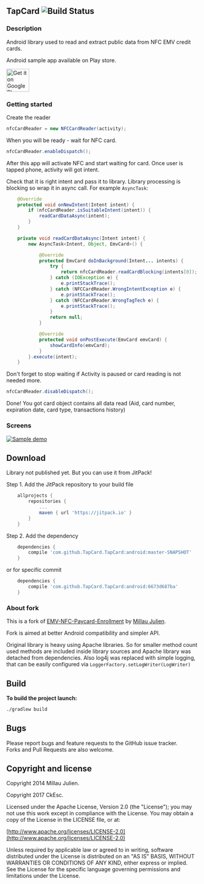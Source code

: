 ## TapCard ![Build Status](https://travis-ci.org/TapCard/TapCard.png)
### Description
Android library used to read and extract public data from NFC EMV credit cards.<br/>

Android sample app available on Play store.

<a href="https://play.google.com/store/apps/details?id=com.github.devnied.emvnfccard&utm_source=global_co&utm_medium=prtnr&utm_content=Mar2515&utm_campaign=PartBadge&pcampaignid=MKT-AC-global-none-all-co-pr-py-PartBadges-Oct1515-1"><img height="60px" alt="Get it on Google Play" src="https://play.google.com/intl/en_us/badges/images/apps/en-play-badge.png" /></a>

### Getting started

Create the reader
```java
nfcCardReader = new NFCCardReader(activity);
```

When you will be ready - wait for NFC card.
```java
nfcCardReader.enableDispatch();
```

After this app will activate NFC and start waiting for card.
Once user is tapped phone, activity will got intent.

Check that it is right intent and pass it to library.
Library processing is blocking so wrap it in async call. For example `AsyncTask`:
```java
    @Override
    protected void onNewIntent(Intent intent) {
        if (nfcCardReader.isSuitableIntent(intent)) {
            readCardDataAsync(intent);
        }
    }

    private void readCardDataAsync(Intent intent) {
        new AsyncTask<Intent, Object, EmvCard>() {

            @Override
            protected EmvCard doInBackground(Intent... intents) {
                try {
                    return nfcCardReader.readCardBlocking(intents[0]);
                } catch (IOException e) {
                    e.printStackTrace();
                } catch (NFCCardReader.WrongIntentException e) {
                    e.printStackTrace();
                } catch (NFCCardReader.WrongTagTech e) {
                    e.printStackTrace();
                }
                return null;
            }

            @Override
            protected void onPostExecute(EmvCard emvCard) {
                showCardInfo(emvCard);
            }
        }.execute(intent);
    }

```


Don't forget to stop waiting if Activity is paused or card reading is not needed more.
```java
nfcCardReader.disableDispatch();
```

Done! You got card object contains all data read (Aid, card number, expiration date, card type, transactions history)

### Screens

[![Sample demo](https://raw.githubusercontent.com/devnied/EMV-NFC-Paycard-Enrollment/master/images/demo.gif)](https://raw.githubusercontent.com/devnied/EMV-NFC-Paycard-Enrollment/master/images/demo.gif)

## Download
Library not published yet. But you can use it from JitPack!

Step 1. Add the JitPack repository to your build file
```groovy
	allprojects {
		repositories {
			...
			maven { url 'https://jitpack.io' }
		}
	}
```


Step 2. Add the dependency
```groovy
	dependencies {
		compile 'com.github.TapCard.TapCard:android:master-SNAPSHOT'
	}
```
or for specific commit
```groovy
	dependencies {
		compile 'com.github.TapCard.TapCard:android:6673d687ba'
	}
```

### About fork
This is a fork of [EMV-NFC-Paycard-Enrollment](https://github.com/devnied/EMV-NFC-Paycard-Enrollment) by [Millau Julien](http://twitter.com/devnied).

Fork is aimed at better Android compatibility and simpler API.

Original library is heavy using Apache libraries.
So for smaller method count used methods are included inside library sources and Apache library was detached from dependencies.
Also log4j was replaced with simple logging, that can be easily configured via `LoggerFactory.setLogWriter(LogWriter)`

## Build
**To build the project launch:**
```bash
./gradlew build
```

## Bugs

Please report bugs and feature requests to the GitHub issue tracker.<br/>
Forks and Pull Requests are also welcome.


## Copyright and license

Copyright 2014 Millau Julien.

Copyright 2017 CkEsc.

Licensed under the Apache License, Version 2.0 (the "License");
you may not use this work except in compliance with the License.
You may obtain a copy of the License in the LICENSE file, or at:

  [http://www.apache.org/licenses/LICENSE-2.0](http://www.apache.org/licenses/LICENSE-2.0)

Unless required by applicable law or agreed to in writing, software
distributed under the License is distributed on an "AS IS" BASIS,
WITHOUT WARRANTIES OR CONDITIONS OF ANY KIND, either express or implied.
See the License for the specific language governing permissions and
limitations under the License.
